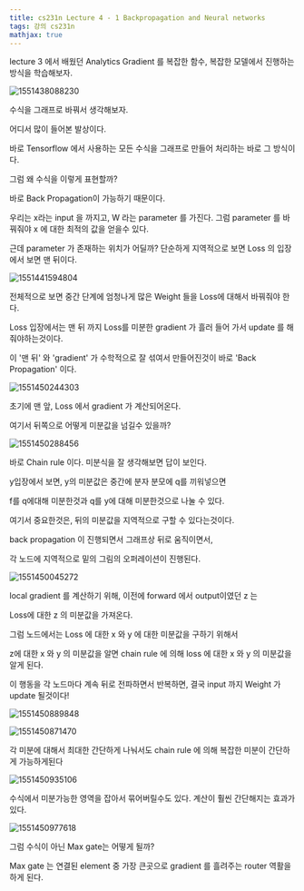 ```yaml
---
title: cs231n Lecture 4 - 1 Backpropagation and Neural networks
tags: 강의 cs231n
mathjax: true
---
```



lecture 3 에서 배웠던 Analytics Gradient 를 복잡한 함수, 복잡한 모델에서 진행하는 방식을 학습해보자.



![1551438088230](https://strutive07.github.io/assets/images/til_images/images/1551438088230.png)



수식을 그래프로 바꿔서 생각해보자.

어디서 많이 들어본 발상이다.

바로 Tensorflow 에서 사용하는 모든 수식을 그래프로 만들어 처리하는 바로 그 방식이다.

그럼 왜 수식을 이렇게 표현할까?

바로 Back Propagation이 가능하기 때문이다.

우리는 x라는 input 을 까지고, W 라는 parameter 를 가진다. 그럼 parameter 를 바꿔줘야 x 에 대한 최적의 값을 얻을수 있다.

근데 parameter 가 존재하는 위치가 어딜까? 단순하게 지역적으로 보면 Loss 의 입장에서 보면 맨 뒤이다.

![1551441594804](https://strutive07.github.io/assets/images/til_images/images/1551441594804.png)

전체적으로 보면 중간 단계에 엄청나게 많은 Weight 들을 Loss에 대해서 바꿔줘야 한다.

Loss 입장에서는 맨 뒤 까지 Loss를 미분한 gradient 가 흘러 들어 가서 update 를 해줘야하는것이다.

이 '맨 뒤' 와 'gradient' 가 수학적으로 잘 섞여서 만들어진것이 바로 'Back Propagation'  이다.

![1551450244303](https://strutive07.github.io/assets/images/til_images/images/1551450244303.png)

초기에 맨 앞, Loss 에서 gradient 가 계산되어온다.

여기서 뒤쪽으로 어떻게 미분값을 넘길수 있을까?



![1551450288456](https://strutive07.github.io/assets/images/til_images/images/1551450288456.png)



바로 Chain rule 이다. 미분식을 잘 생각해보면 답이 보인다.

y입장에서 보면, y의 미분값은 중간에 분자 분모에 q를 끼워넣으면

f를 q에대해 미분한것과 q를 y에 대해 미분한것으로 나눌 수 있다.

여기서 중요한것은, 뒤의 미분값을 지역적으로 구할 수 있다는것이다.

back propagation 이 진행되면서 그래프상 뒤로 움직이면서,

각 노드에 지역적으로 밑의 그림의 오퍼레이션이 진행된다.



![1551450045272](https://strutive07.github.io/assets/images/til_images/images/1551450045272.png)



local gradient 를 계산하기 위해, 이전에 forward 에서 output이였던 z 는

Loss에 대한 z 의 미분값을 가져온다.

그럼 노드에서는 Loss 에 대한 x 와 y 에 대한 미분값을 구하기 위해서

z에  대한 x 와 y 의 미분값을 알면 chain rule 에 의해 loss 에 대한 x 와 y 의 미분값을 알게 된다.



이 행동을 각 노드마다 계속 뒤로 전파하면서 반복하면, 결국 input 까지 Weight 가 update 될것이다!

![1551450889848](https://strutive07.github.io/assets/images/til_images/images/1551450889848.png)

![1551450871470](https://strutive07.github.io/assets/images/til_images/images/1551450871470.png)



각 미분에 대해서 최대한 간단하게 나눠서도 chain rule 에 의해 복잡한 미분이 간단하게 가능하게된다





![1551450935106](https://strutive07.github.io/assets/images/til_images/images/1551450935106.png)



수식에서 미분가능한 영역을 잡아서 묶어버릴수도 있다. 계산이 훨씬 간단해지는 효과가 있다.



![1551450977618](https://strutive07.github.io/assets/images/til_images/images/1551450977618.png)

그럼 수식이 아닌 Max gate는 어떻게 될까?

Max gate 는 연결된 element 중 가장 큰곳으로 gradient 를 흘려주는 router 역활을 하게 된다.